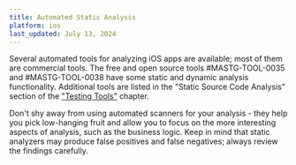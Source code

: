 ```yaml
---
title: Automated Static Analysis
platform: ios
last_updated: July 13, 2024
---
```


Several automated tools for analyzing iOS apps are available; most of them are commercial tools. The free and open source tools #MASTG-TOOL-0035 and #MASTG-TOOL-0038 have some static and dynamic analysis functionality. Additional tools are listed in the "Static Source Code Analysis" section of the ["Testing Tools"](0x08a-Testing-Tools.md) chapter.

Don't shy away from using automated scanners for your analysis - they help you pick low-hanging fruit and allow you to focus on the more interesting aspects of analysis, such as the business logic. Keep in mind that static analyzers may produce false positives and false negatives; always review the findings carefully.
